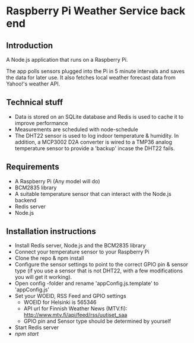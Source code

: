 # Raspberry Pi Weather Service back end

## Introduction

A Node.js application that runs on a Raspberry Pi.

The app polls sensors plugged into the Pi in 5 minute intervals and saves the data for later use. It also fetches local weather forecast data from Yahoo!'s weather API.

## Technical stuff

* Data is stored on an SQLite database and Redis is used to cache it to improve performance
* Measurements are scheduled with node-schedule
* The DHT22 sensor is used to log indoor temperature & humidity. In addition, a MCP3002 D2A converter is wired to a TMP36 analog temperature sensor to provide a 'backup' incase the DHT22 fails.

## Requirements ##

* A Raspberry Pi (Any model will do)
* BCM2835 library
* A suitable temperature sensor that can interact with the Node.js backend
* Redis server
* Node.js


## Installation instructions ##

* Install Redis server, Node.js and the BCM2835 library
* Connect your temperature sensor to your Raspberry Pi
* Clone the repo & npm install
* Configure the sensor settings to point to the correct GPIO pin & sensor type (if you use a sensor that is not DHT22, with a few modifications you will get it working).
* Open config -folder and rename 'appConfig.js.template' to 'appConfig.js'
* Set your WOEID, RSS Feed and GPIO settings
    * WOEID for Helsinki is 565346
    * API url for Finnish Weather News (MTV.fi): http://www.mtv.fi/api/feed/rss/uutiset_saa
    * GPIO pin and Sensor type should be determined by yourself
* Start Redis server
* *npm start*
